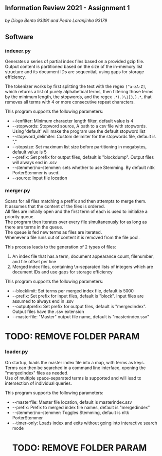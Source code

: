 ## Information Review 2021 - Assignment 1
###### by Diogo Bento 93391 and Pedro Laranjinha 93179

## Software
### indexer.py
Generates a series of partial index files based on a provided gzip file.
Output content is partitioned based on the size of the in-memory list structure and its document IDs are sequential, using gaps for storage efficiency.

The tokenizer works by first splitting the text with the regex `[^a-zA-Z]`, which returns a list of purely alphabetical terms, then filtering those terms by the minimum length, the stopwords, and the regex `.*(.)\1{3,}.*`, that removes all terms with 4 or more consecutive repeat characters.

This program supports the following parameters:

+ --lenfilter: Minimum character length filter, default value is 4 
+ --stopwords: Stopword source, A path to a csv file with stopwords. Using 'default' will make the program use the default stopword list
+ --stopword_delimiter: Custom delimiter for the stopwords file, default is ","
+ --stopsize: Set maximum list size before partitioning in megabytes, default value is 5
+ --prefix: Set prefix for output files, default is "blockdump". Output files will always end in .ssv
+ --stemmer/no-stemmer: sets whether to use Stemming. By default nltk PorterStemmer is used.
+ --source: Input file location

### merger.py
Scans for all files matching a preffix and then attempts to merge them.\
It assumes that the content of the files is ordered.\
All files are initially open and the first term of each is used to initialize a priority queue.\
The program then iterates over every file simultaneously for as long as there are terms in the queue.\
The queue is fed new terms as files are iterated.\
Whenever a file runs out of content it is removed from the file pool.

This process leads to the generation of 2 types of files:
1. An index file that has a term, document appearance count, filenumber, and file offset per line
2. Merged index files, containing \n-separated lists of integers which are document IDs and use gaps for storage efficiency   


This program supports the following parameters:
+ --blocklimit: Set terms per merged index file, default is 5000
+ --prefix: Set prefix for input files, default is "block". Input files are assumed to always end in .ssv
+ --outputprefix: Set prefix for output files, default is "mergedindex". Output files have the .ssv extension
+ --masterfile: "Master" output file name, default is "masterindex.ssv"
# TODO: REMOVE FOLDER PARAM
### loader.py
On startup, loads the master index file into a map, with terms as keys.\
Terms can then be searched in a command line interface, opening the "mergedindex" files as needed.\
Use of multiple space-separated terms is supported and will lead to intersection of individual queries.

This program supports the following parameters:
+ --masterfile: Master file location, default is masterindex.ssv
+ --prefix: Prefix to merged index file names, default is "mergedindex"
+ --stemmer/no-stemmer: Toggles Stemming, default is nltk PorterStemmer
+ --timer-only: Loads index and exits without going into interactive search mode
    # TODO: REMOVE FOLDER PARAM

